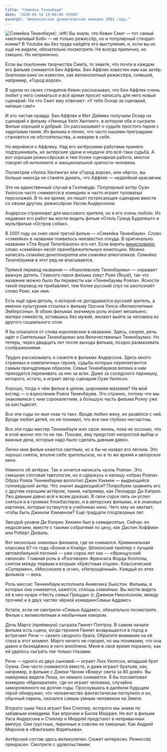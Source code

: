 ```yaml
---
title: "Семейка Тененбаум"
date: "2020-04-14 19:00:00 +0300"
excerpt: "Американская драматическая комедия 2001 года."
---
```


![Семейка Тененбаум](https://upload.wikimedia.org/wikipedia/ru/0/07/Постер_фильма_«Семейка_Тененбаум».jpg){: .left}
Вы знали, что Кевин Смит&nbsp;&mdash; тот самый &laquo;молчаливый Боб&raquo;&nbsp;&mdash; не только режиссёр, но и популярный стендап-комик? В Youtube вы без труда найдёте его выстуления, и, если вы их ещё не видели, обязательно посмотрите. Не всегда прилично, но смешно. Но неприлично.

Если вы поклонник творчества Смита, то знаете, что почти в каждом его фильме снимается Бен Аффлек. Бен Аффлек известен нам как актёр. Знатокам кино он известен, как великолепный режиссёра, снявший, например, &laquo;Город воров&raquo;.

В одном из своих стендапов Кевин рассказывал, что Бен Аффлек очень любит у него сниматься и всё время просит написать для него новый сценарий. На что Смит ему отвечает: &laquo;У тебя Оскар за сценарий, напиши сам!&raquo;

И это чистая правда. Бен Аффлек и Мет Деймен получили Оскар на сценарий к фильму &laquo;Умница Уилл Хантинг&raquo;, в котором оба и сыграли. Фильм хороший и добрый. Он рассказывает о судьбе простого парня с задатками гения. Из фильма я понял, что часто нашими преградами становятся не обстоятельства, а неверие в себя.

Но вернёмся к Аффлеку. Над его актёрскими работами принято подтруннивать, но актёрские удачи и неудачи это всё-таки судьба. А вот хорошая режиссёрская и тем более сценарная работа, многое говорят об интеллекте и эмоциональной зрелости человека.

Посмотрев &laquo;Уилла Хантинга&raquo; или &laquo;Город воров&raquo;, или &laquo;Арго&raquo;, вы больше никогда не станете думать, что Аффлек&nbsp;&mdash;  недалёкий красавчик.

Это не единственный случай в Голливуде. Популярный актёр Оуэн Уиллсон часто снимается в комедиях и часто играет туповатых персонажей. В то же время, он пишет потрясающие сценарии вместе со своим другом, режиссёром Уэсом Андерсоном.

Андерсон странноват для массового зрителя, но я его очень люблю. Из недавних его работ вы могли видеть фильм &laquo;Отель Гранд-Будапешт&raquo; и мультфильм &laquo;Остров собак&raquo;.

В 2001 году он снял свой третий фильм&nbsp;&mdash; &laquo;Семейка Тененбаум&raquo;. Слово &laquo;семейка&raquo; в названии появилось неизвестно откуда. В оригинально названии &laquo;The Royal Tenenbaums&raquo; его нет. Если верить [викисловарю](https://ru.wiktionary.org/wiki/семейка), слово &laquo;семейка&raquo; несёт пренебрежительную коннтоцию. Можно написать *семейка денегенератов* или *семейка алкоголиков*. *Семейка Тененбаумов* в этот ряд не вписывается.

Прямой перевод названия&nbsp;&mdash; &laquo;Королевские Тененбаумы&raquo;&nbsp;&mdash; скрывает важную датель. Главного героя фильма зовут Роял (Royal), так что название можно было бы перевести как &laquo;Тененбаумы Рояла&raquo;. Ясности такой перевод не прибавляет, тем более русский слух не распознаёт слово Роял, как имя.

Есть ещё одна деталь, о которой не догадывается русский зритель, а именно культурная отсылка к фильму Орсона Уэлса &laquo;Великолепные Эмберсоны&raquo;. В обоих фильмах значимую роль играет мезальянс: матери семейств, оставшись без мужей, желают выйти за человека из другого социального слоя.

Я бы отказался от слова *королевские* в названии. Здесь, скорее, речь идёт о Сиятельных Тененбаумах или Величественных Тененбаумах. Но теперь, через двадцать лет после выхода фильма, поздно размахивать соображениями.

Трудно рассказывать о сюжете в фильмах Андерсона. Здесь много странных и симпатичных героев, судьбы которых переплетаются самым причудливым образом. Семья Тененбаумов велика и нам приходится переживать за них за всех. Даже за соседского парнишку, которого, кстати, и играет автор сценария Оуэн Уиллсон.

Хорошо, тогда о чём фильм в целом, широкими мазками? На мой взгляд&nbsp;&mdash; о взрослении Рояла Тененбаума. Это странно, потому что мы знакомимся с ним сорокалетним, а большую часть фильма Роялу уже за шестьдесят.

Все эти годы он жил &laquo;как то так&raquo;. Вроде любил жену, но развёлся с ней. Вроде любил детей, но не понимал, что все они глубоко несчастны.

Все эти годы мистер Тенненбаум жил свою жизнь, пока не осознал, что в этой жизни что-то не так. Похоже, ему предстоят непростой выбор и важные дела, которые надо было сделать давным давно.

Лично мне фильм кажется светлым, но я бы не назвал его лёгким. Это хорошо снятое, вполне себе зрительское, но в то же время и авторское кино.

Немного об актёрах. Так и хочется написать &laquo;роль Рояла&raquo;. Это смешная слоговая тавтология, но я сдержусь и напишу &laquo;образ Рояла&raquo;. Образ Рояла Тенненбаума воплотил Джин Хэкмен&nbsp;&mdash; выдающийся голливудский актёр. Что значит *выдающийся*? Попробуем сравнить его с другим хорошим актёром, таким, например, как Леонардо Ди Каприо. Лео давным давно всё и всем доказал. В свои сорок пять он успел сняться и в громких блокбастерах, и в авторских фильмах, и в знаковых картинах, которые останутся в учебниках кино. Чего ему не хватает, чтобы быть Джином Хэкменом? Ещё тридцати плодтворных лет.

Звездой уровня Ди Каприо Хекмен был в семидесятых. Сейчас он недосягаем, вместе с такими собратями по цеху, как Дастин Хоффман или Роберт Дюваль.

Вот несколько знаковых фильмов, где он снимался. Криминальная классика 67-го года &laquo;Бонни и Клайд&raquo;. Шпионский триллер с лучшей автомобильной погоней&nbsp;&mdash; уже сорок лет как&nbsp;&mdash; &laquo;Французский связной&raquo;. Главная роль в &laquo;Разговоре&raquo; Френсиса Форда Копполы, снятом между первым и вторым &laquo;Крёстным отцом&raquo;. Классический &laquo;Супермен&raquo;, &laquo;Миссисипи в огне&raquo;, &laquo;Непрощённый&raquo;. Каждый из этих фильмов&nbsp;&mdash; веха.

Роль миссис Тенненбаум исполнила Анжелика Хьюстон. Фильмы, в которых она снимается, кажется, сплошь *семейные*. Вы могли видеть её в нео-нуаре &laquo;Честь семьи Приццы&raquo; (с Джеком Николсоном, между прочим) и в двух частях чёрной комедии&laquo;Семьи Аддамс&raquo;.

Кстати, если не смотрели &laquo;Семью Аддамс&raquo;, обязательно посмотрите. Фильм с великолепным и необычным юмором.

Дочь Марго (приёмную) сыграла Гвинет Пэлтроу. В самом начале фильма есть сцена, когда героиня Гвинет возвращается в город и встречает Ричи&nbsp;&mdash; своего сводного брата. Обратите внимание на её глаза в этот момент. Марго ничего не говорит, но мы понимаем, что она давно и безнадёжно в него влюблена. Меня в своё время поразило, как ей удалось сыграть *так* только глазами.

Ричи&nbsp;&mdash; одного из двух сыновей&nbsp;&mdash; играет Люк Уиллсон, младший брат Оуэна. Они часто снимаются вместе, и даже играют братьев, как, например, в фильме с Джеки Чаном &laquo;Вокруг света за 80 дней&raquo;. Вы наверняка видели Люка, он немало снимается. Я бы посоветовал комедию &laquo;Идиократия&raquo;, где он играет человека, случайно замороженного на долгие годы. Проснувшись в далёком будущем герой обнаружил, что человечество фантастически поглупело и он, обычный парень, оказался самым умным человеком на Земле.

Второго сына Чеса играет Бен Стиллер, которого мы знаем по забавным комедиям. Как впрочем и Билла Мюррея. Но вот в фильме Уэса Андерсона и Стиллер и Мюррей предстают в непривычных амплуа. Они грустные, лиричные и совсем не смешные. Как Андрей Миронов в &laquo;Фантазиях Фарятьева&raquo;.

Актёрский состав здесь великолепен. Сюжет интересен. Режиссёр прекрасен. Смотрите с удовольствием.